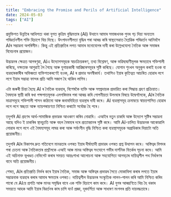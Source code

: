 ```yaml
---
title: "Embracing the Promise and Perils of Artificial Intelligence"
date: 2024-05-03
tags: ["AI"]
---
```



 প্ৰযুক্তিগত উন্নতিৰ আধিপত্য থকা যুগত কৃত্ৰিম বুদ্ধিমত্তাৰ (AI) উত্থানে আমাৰ সমাজখনক পুনৰ গঢ় দিয়া অন্যতম পৰিৱৰ্তনশীল শক্তি হিচাপে থিয় দিছে।  উৎপাদনশীলতা বৃদ্ধিৰ পৰা আৰম্ভ কৰি স্বাস্থ্যসেৱাত বৈপ্লৱিক পৰিৱৰ্তন আনিবলৈ AIৰ সম্ভাৱনা অপৰিসীম।  কিন্তু এই প্ৰতিশ্ৰুতিৰ লগত আমাৰ মনোযোগৰ দাবী কৰা উল্লেখযোগ্য নৈতিক আৰু সমাজৰ বিবেচনাৰ প্ৰয়োজন।

 উদ্ভাৱনৰ ক্ষেত্ৰত আগৰণুৱা, AIএ উদ্যোগসমূহক স্বয়ংক্ৰিয়কৰণ, তথ্য বিশ্লেষণ, আৰু ভৱিষ্যদ্বাণীমূলক ক্ষমতাৰে শক্তিশালী কৰিছে, দক্ষতাক আগুৱাই লৈ গৈছে আৰু যুগান্তকাৰী আৱিষ্কাৰসমূহৰ সৃষ্টি কৰিছে।  যোগান শৃংখল অনুকূল কৰাই হওক বা ব্যৱহাৰকাৰীৰ অভিজ্ঞতা ব্যক্তিগতকৰণেই হওক, AI ৰ প্ৰভাৱ অনস্বীকাৰ্য।  তথাপিও ইয়াৰ কৃতিত্বত আচৰিত হোৱাৰ লগে লগে ইয়াৰ সম্ভাৱ্য ফান্দৰ প্ৰতি আমি সজাগ হৈ থাকিব লাগিব।

 এটা জৰুৰী চিন্তা হৈছে AI ৰ নৈতিক ব্যৱহাৰ, বিশেষকৈ ব্যক্তি আৰু সম্প্ৰদায়ক প্ৰভাৱিত কৰা সিদ্ধান্ত গ্ৰহণ প্ৰক্ৰিয়াত।  বৈষম্যক স্থায়ী কৰি ৰখা পক্ষপাতমূলক এলগৰিদমৰ পৰা আৰম্ভ কৰি গোপনীয়তা উলংঘাৰ বিষয়ে উদ্বেগলৈকে, AIৰ নৈতিক মাত্ৰাসমূহে শক্তিশালী শাসন কাঠামো আৰু জবাবদিহিতা ব্যৱস্থাৰ দাবী কৰে।  AI ব্যৱস্থাসমূহ ক্ৰমান্বয়ে স্বায়ত্তশাসিত হোৱাৰ লগে লগে স্বচ্ছতা আৰু ন্যায়পৰায়ণতা নিশ্চিত কৰাটো সৰ্বোচ্চ হৈ পৰে।

 তদুপৰি AI গ্ৰহণৰ আৰ্থ-সামাজিক প্ৰভাৱক আওকাণ কৰিব নোৱাৰি।  এআইৰ নতুন চাকৰি আৰু উদ্যোগ সৃষ্টিৰ সম্ভাৱনা আছে যদিও ই চাকৰিৰ স্থানচ্যুতি আৰু বহল বৈষম্যৰ দৰে প্ৰত্যাহ্বানৰ সৃষ্টি কৰে।  আমি AI-চালিত উদ্ভাৱনক আকোৱালি লোৱাৰ লগে লগে এই বৈষম্যসমূহ লাঘৱ কৰা আৰু সৰ্বাংগীন বৃদ্ধি নিশ্চিত কৰা ব্যৱস্থাসমূহক অগ্ৰাধিকাৰ দিয়াটো অতি প্ৰয়োজনীয়।

 তদুপৰি AIৰ বিকাশৰ দ্ৰুত গতিবেগে মানৱতাৰ ওপৰত ইয়াৰ দীৰ্ঘম্যাদী প্ৰভাৱৰ ওপৰত প্ৰশ্ন উত্থাপন কৰে।  অস্তিত্বৰ বিপদৰ পৰা চেতনা আৰু নৈতিকতাৰ প্ৰশ্নলৈকে এআই আৰু মানৱ অস্তিত্বৰ সংযোগে গভীৰ দাৰ্শনিক বিতৰ্কৰ সূচনা কৰে।  আমি এই অচিনাক্ত ভূখণ্ডত নেভিগেট কৰাৰ সময়ত আন্তঃশাখা আলোচনা আৰু সহযোগিতা আগবঢ়াৰ দায়িত্বশীল পথ নিৰ্ধাৰণৰ বাবে অতি প্ৰয়োজনীয়।

 শেষত, AIৰ প্ৰতিশ্ৰুতি নিৰ্ভৰ কৰে ইয়াৰ নৈতিক, সমাজ আৰু অস্তিত্বৰ প্ৰভাৱৰ সৈতে মোকাবিলা কৰাৰ লগতে ইয়াৰ সম্ভাৱনাক ব্যৱহাৰ কৰাৰ আমাৰ ক্ষমতাৰ ওপৰত।  দায়িত্বশীল উদ্ভাৱনৰ সংস্কৃতিক লালন-পালন কৰি আমি নিশ্চিত কৰিব পাৰো যে AIয়ে প্ৰগতি আৰু মানৱ সমৃদ্ধিৰ বাবে এক শক্তি হিচাপে কাম কৰে।  AI যুগৰ আৰম্ভণিতে থিয় হৈ থকাৰ সময়তে আহক আমি ইয়াৰ বিৱৰ্তনৰ কাষ চাপি যাওঁ প্ৰজ্ঞা, দূৰদৰ্শিতা আৰু সাধাৰণ মংগলৰ প্ৰতি দায়বদ্ধতাৰে।



<script src="https://giscus.app/client.js"
        data-repo="Yougraj/yougraj.github.io"
        data-repo-id="R_kgDOJzAsTQ"
        data-category="Announcements"
        data-category-id="DIC_kwDOJzAsTc4CXa6O"
        data-mapping="url"
        data-strict="0"
        data-reactions-enabled="1"
        data-emit-metadata="0"
        data-input-position="bottom"
        data-theme="dark"
        data-lang="en"
        crossorigin="anonymous"
        async>
</script>

<script async src="https://pagead2.googlesyndication.com/pagead/js/adsbygoogle.js?client=ca-pub-2419248686582582" crossorigin="anonymous"></script>
